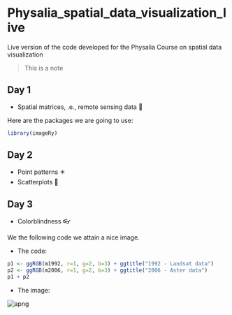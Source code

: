# Physalia_spatial_data_visualization_live
Live version of the code developed for the Physalia Course on spatial data visualization

> This is a note 

## Day 1 
+ Spatial matrices, .e., remote sensing data 📡

Here are the packages we are going to use:
``` r
library(imageRy)
```

## Day 2
+ Point patterns ✴️
+ Scatterplots 💙

## Day 3
+ Colorblindness 👓

We the following code we attain a nice image.

+ The code:
``` r
p1 <- ggRGB(m1992, r=1, g=2, b=3) + ggtitle("1992 - Landsat data")
p2 <- ggRGB(m2006, r=1, g=2, b=3) + ggtitle("2006 - Aster data")
p1 + p2
```

+ The image:

![apng](https://github.com/user-attachments/assets/5a4fbdcf-67a0-4cd3-af0a-1c925b605b23)

